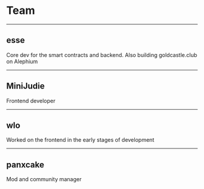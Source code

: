 # Team

---
## esse
Core dev for the smart contracts and backend. Also building goldcastle.club on Alephium

---

## MiniJudie
Frontend developer

---

## wlo
Worked on the frontend in the early stages of development

---

## panxcake
Mod and community manager
